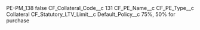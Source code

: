 <?xml version="1.0" encoding="UTF-8"?>
<CustomMetadata xmlns="http://soap.sforce.com/2006/04/metadata" xmlns:xsi="http://www.w3.org/2001/XMLSchema-instance" xmlns:xsd="http://www.w3.org/2001/XMLSchema">
    <label>PE-PM_138</label>
    <protected>false</protected>
    <values>
        <field>CF_Collateral_Code__c</field>
        <value xsi:type="xsd:string">131</value>
    </values>
    <values>
        <field>CF_PE_Name__c</field>
        <value xsi:nil="true"/>
    </values>
    <values>
        <field>CF_PE_Type__c</field>
        <value xsi:type="xsd:string">Collateral</value>
    </values>
    <values>
        <field>CF_Statutory_LTV_Limit__c</field>
        <value xsi:nil="true"/>
    </values>
    <values>
        <field>Default_Policy__c</field>
        <value xsi:type="xsd:string">75%, 50% for purchase</value>
    </values>
</CustomMetadata>
